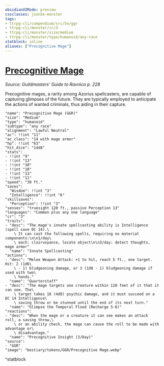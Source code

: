 ```yaml
---
obsidianUIMode: preview
cssclasses: json5e-monster
tags:
- ttrpg-cli/compendium/src/5e/ggr
- ttrpg-cli/monster/cr/3
- ttrpg-cli/monster/size/medium
- ttrpg-cli/monster/type/humanoid/any-race
statblock: inline
aliases: ["Precognitive Mage"]
---
```

# [Precognitive Mage](3-Compendium\CLI\bestiary\humanoid/precognitive-mage-ggr.md)
*Source: Guildmasters' Guide to Ravnica p. 228*  

Precognitive mages, a rarity among Azorius spellcasters, are capable of capturing glimpses of the future. They are typically employed to anticipate the actions of wanted criminals, thus aiding in their capture.

```statblock
"name": "Precognitive Mage (GGR)"
"size": "Medium"
"type": "humanoid"
"subtype": "any race"
"alignment": "Lawful Neutral"
"ac": !!int "11"
"ac_class": "14 with mage armor"
"hp": !!int "63"
"hit_dice": "14d8"
"stats":
- !!int "9"
- !!int "13"
- !!int "10"
- !!int "18"
- !!int "13"
- !!int "11"
"speed": "30 ft."
"saves":
  "Wisdom": !!int "3"
  "Intelligence": !!int "6"
"skillsaves":
  "Perception": !!int "3"
"senses": "truesight 120 ft., passive Perception 13"
"languages": "Common plus any one language"
"cr": "3"
"traits":
- "desc": "The mage's innate spellcasting ability is Intelligence (spell save DC 14).\
    \ It can cast the following spells, requiring no material components:\n\n1/day\
    \ each: clairvoyance, locate object\n\n3/day: detect thoughts, mage armor"
  "name": "Innate Spellcasting"
"actions":
- "desc": "Melee Weapon Attack: +1 to hit, reach 5 ft., one target. Hit: 2 (1d6\
    \ - 1) bludgeoning damage, or 3 (1d8 - 1) bludgeoning damage if used with two\
    \ hands."
  "name": "Quarterstaff"
- "desc": "The mage targets one creature within 120 feet of it that it can see. The\
    \ target takes 18 (4d8) psychic damage, and it must succeed on a DC 14 Intelligence\
    \ saving throw or be stunned until the end of its next turn."
  "name": "Glimpse the Temporal Flood (Recharge 5-6)"
"reactions":
- "desc": "When the mage or a creature it can see makes an attack roll, a saving throw,\
    \ or an ability check, the mage can cause the roll to be made with advantage or\
    \ disadvantage."
  "name": "Precognitive Insight (3/Day)"
"source":
- "GGR"
"image": "bestiary/tokens/GGR/Precognitive Mage.webp"
```
^statblock